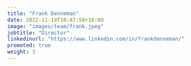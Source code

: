 ```yaml
---
title: "Frank Denneman"
date: 2022-11-19T10:47:58+10:00
image: "images/team/frank.jpeg"
jobtitle: "Director"
linkedinurl: "https://www.linkedin.com/in/frankdenneman/"
promoted: true
weight: 3
---
```


